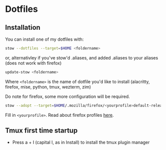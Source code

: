 # Dotfiles

## Installation

You can install one of my dotfiles with:
```sh
stow --dotfiles --target=$HOME <foldername>
```
or, alternativley if you've stow'd .aliases, and added .aliases to your aliases (does not work with firefox)
```sh
update-stow <foldername>
```
Where `<foldername>` is the name of dotfile you'd like to install (alacritty, firefox, mise, python, tmux, wezterm, zim)

Do note for firefox, some more configuration will be required.

```sh
stow --adopt --target=$HOME/.mozilla/firefox/<yourprofile>default-release firefox
```
Fill in `<yourprofile>`. Read about firefox profiles [here](https://support.mozilla.org/en-US/kb/profiles-where-firefox-stores-user-data?redirectslug=Profiles&redirectlocale=en-US).

## Tmux first time startup

* Press a + I (capital I, as in Install) to install the tmux plugin manager


